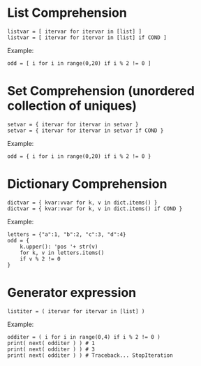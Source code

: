 # List Comprehension

	listvar = [ itervar for itervar in [list] ]
	listvar = [ itervar for itervar in [list] if COND ]

Example:

	odd = [ i for i in range(0,20) if i % 2 != 0 ]



# Set Comprehension (unordered collection of uniques)

	setvar = { itervar for itervar in setvar }
	setvar = { itervar for itervar in setvar if COND }

Example:

	odd = { i for i in range(0,20) if i % 2 != 0 }



# Dictionary Comprehension

	dictvar = { kvar:vvar for k, v in dict.items() }
	dictvar = { kvar:vvar for k, v in dict.items() if COND }

Example:

	letters = {"a":1, "b":2, "c":3, "d":4}
	odd = {
		k.upper(): 'pos '+ str(v)
		for k, v in letters.items()
		if v % 2 != 0
	}

# Generator expression

	listiter = ( itervar for itervar in [list] )

Example:

	odditer = ( i for i in range(0,4) if i % 2 != 0 )
	print( next( odditer ) ) # 1
	print( next( odditer ) ) # 3
	print( next( odditer ) ) # Traceback... StopIteration

